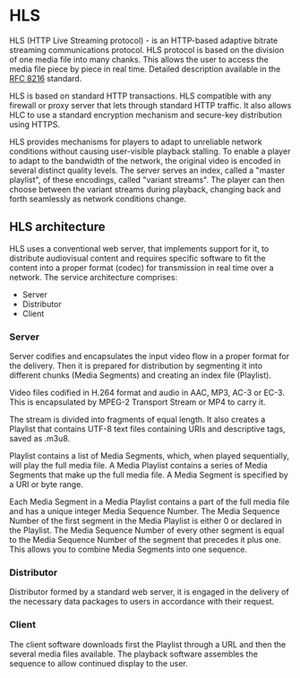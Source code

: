 # HLS

HLS (HTTP Live Streaming protocol) - is an HTTP-based adaptive bitrate streaming communications protocol. HLS protocol is based on the division of one media file into many chanks. This allows the user to access the media file piece by piece in real time. Detailed description available in the [RFC 8216][RFC] standard.

HLS is based on standard HTTP transactions. HLS compatible with any firewall or proxy server that lets through standard HTTP traffic. It also allows HLC to use a standard encryption mechanism and secure-key distribution using HTTPS.

HLS provides mechanisms for players to adapt to unreliable network conditions without causing user-visible playback stalling. To enable a player to adapt to the bandwidth of the network, the original video is encoded in several distinct quality levels. The server serves an index, called a "master playlist", of these encodings, called "variant streams". The player can then choose between the variant streams during playback, changing back and forth seamlessly as network conditions change.

## HLS architecture

HLS uses a conventional web server, that implements support for it, to distribute audiovisual content and requires specific software to fit the content into a proper format (codec) for transmission in real time over a network. The service architecture comprises:

- Server
- Distributor
- Client

### Server 

Server codifies and encapsulates the input video flow in a proper format for the delivery. Then it is prepared for distribution by segmenting it into different chunks (Media Segments) and creating an index file (Playlist). 

Video files codified in H.264 format and audio in AAC, MP3, AC-3 or EC-3. This is encapsulated by MPEG-2 Transport Stream or MP4 to carry it.

The stream is divided into fragments of equal length. It also creates a Playlist that contains UTF-8 text files containing URIs and descriptive tags, saved as .m3u8.

Playlist contains a list of Media Segments, which, when played sequentially, will play the full media file. A Media Playlist contains a series of Media Segments that make up the full media file. A Media Segment is specified by a URI or byte range.

Each Media Segment in a Media Playlist contains a part of the full media file and has a unique integer Media Sequence Number. The Media Sequence Number of the first segment in the Media Playlist is either 0 or declared in the Playlist. The Media Sequence Number of every other segment is equal to the Media Sequence Number of the segment that precedes it plus one. This allows you to combine Media Segments into one sequence.

### Distributor

Distributor formed by a standard web server, it is engaged in the delivery of the necessary data packages to users in accordance with their request.

### Client

The client software downloads first the Playlist through a URL and then the several media files available. The playback software assembles the sequence to allow continued display to the user.


[//]: Links
[RFC]: https://www.rfc-editor.org/rfc/rfc8216
